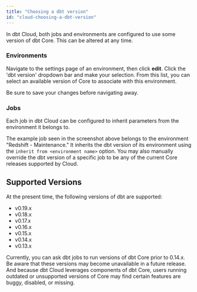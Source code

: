 ```yaml
---
title: "Choosing a dbt version"
id: "cloud-choosing-a-dbt-version"
---
```


In dbt Cloud, both jobs and environments are configured to use some version of dbt Core. This can be altered at any time.

### Environments

Navigate to the settings page of an environment, then click **edit**. Click the 'dbt version' dropdown bar and make your selection. From this list, you can select an available version of Core to associate with this environment.

<Lightbox src="/img/dbt-cloud-environment-parameters.png" title="settings of a dbt Cloud Environment"/>

Be sure to save your changes before navigating away.

### Jobs

Each job in dbt Cloud can be configured to inherit parameters from the environment it belongs to.

<Lightbox src="/img/dbt-cloud-job-parameters.png" title="settings of a dbt Cloud Job"/>

The example job seen in the screenshot above belongs to the environment "Redshift - Maintenance." It inherits the dbt version of its environment using the `inherit from <environment name>` option. You may also manually override the dbt version of a specific job to be any of the current Core releases supported by Cloud.

## Supported Versions

At the present time, the following versions of dbt are supported:

 - v0.19.x
 - v0.18.x
 - v0.17.x
 - v0.16.x
 - v0.15.x
 - v0.14.x
 - v0.13.x

Currently, you can ask dbt jobs to run versions of dbt Core prior to 0.14.x. Be aware that these versions may become unavailable in a future release. And because dbt Cloud leverages components of dbt Core, users running outdated or unsupported versions of Core may find certain features are buggy, disabled, or missing.
